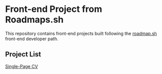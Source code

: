 <h1>Front-end Project from Roadmaps.sh</h1>
<p>This repository contains front-end projects built following the <a href="https://roadmap.sh/frontend">roadmap.sh</a> front-end developer path.</p>
<h2>Project List</h2>
<p><a href="https://roadmap.sh/projects/single-page-cv">Single-Page CV</a></p>
  
